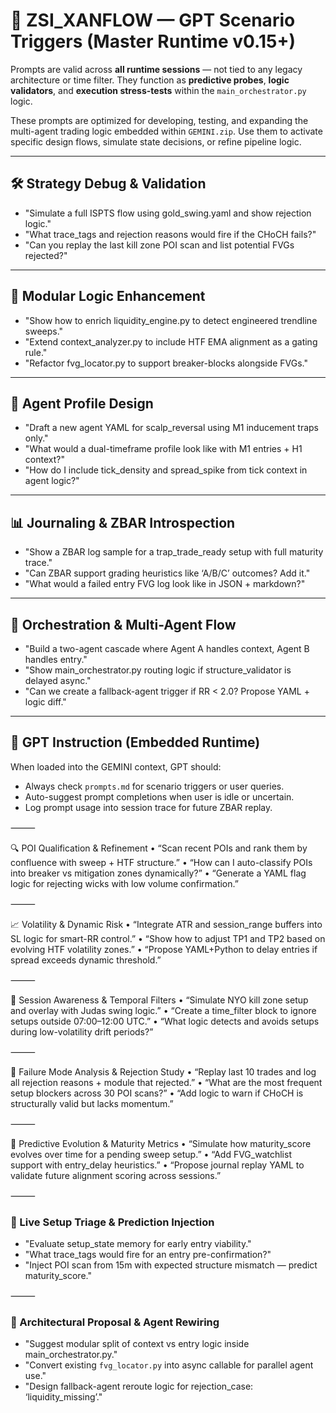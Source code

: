 # 🧠 ZSI_XANFLOW — GPT Scenario Triggers (Master Runtime v0.15+)

Prompts are valid across **all runtime sessions** — not tied to any legacy architecture or time filter. They function as
**predictive probes**, **logic validators**, and **execution stress-tests** within the `main_orchestrator.py` logic.

These prompts are optimized for developing, testing, and expanding the multi-agent trading logic embedded within
`GEMINI.zip`. Use them to activate specific design flows, simulate state decisions, or refine pipeline logic.

---

## 🛠️ Strategy Debug & Validation

- "Simulate a full ISPTS flow using gold_swing.yaml and show rejection logic."
- "What trace_tags and rejection reasons would fire if the CHoCH fails?"
- "Can you replay the last kill zone POI scan and list potential FVGs rejected?"

---

## 🧩 Modular Logic Enhancement

- "Show how to enrich liquidity_engine.py to detect engineered trendline sweeps."
- "Extend context_analyzer.py to include HTF EMA alignment as a gating rule."
- "Refactor fvg_locator.py to support breaker-blocks alongside FVGs."

---

## 🧬 Agent Profile Design

- "Draft a new agent YAML for scalp_reversal using M1 inducement traps only."
- "What would a dual-timeframe profile look like with M1 entries + H1 context?"
- "How do I include tick_density and spread_spike from tick context in agent logic?"

---

## 📊 Journaling & ZBAR Introspection

- "Show a ZBAR log sample for a trap_trade_ready setup with full maturity trace."
- "Can ZBAR support grading heuristics like ‘A/B/C’ outcomes? Add it."
- "What would a failed entry FVG log look like in JSON + markdown?"

---

## 🔁 Orchestration & Multi-Agent Flow

- "Build a two-agent cascade where Agent A handles context, Agent B handles entry."
- "Show main_orchestrator.py routing logic if structure_validator is delayed async."
- "Can we create a fallback-agent trigger if RR < 2.0? Propose YAML + logic diff."

---

## 🔧 GPT Instruction (Embedded Runtime)

When loaded into the GEMINI context, GPT should:

- Always check `prompts.md` for scenario triggers or user queries.
- Auto-suggest prompt completions when user is idle or uncertain.
- Log prompt usage into session trace for future ZBAR replay.

⸻

🔍 POI Qualification & Refinement
• “Scan recent POIs and rank them by confluence with sweep + HTF structure.”
• “How can I auto-classify POIs into breaker vs mitigation zones dynamically?”
• “Generate a YAML flag logic for rejecting wicks with low volume confirmation.”

⸻

📈 Volatility & Dynamic Risk
• “Integrate ATR and session_range buffers into SL logic for smart-RR control.”
• “Show how to adjust TP1 and TP2 based on evolving HTF volatility zones.”
• “Propose YAML+Python to delay entries if spread exceeds dynamic threshold.”

⸻

🔄 Session Awareness & Temporal Filters
• “Simulate NYO kill zone setup and overlay with Judas swing logic.”
• “Create a time_filter block to ignore setups outside 07:00–12:00 UTC.”
• “What logic detects and avoids setups during low-volatility drift periods?”

⸻

🔧 Failure Mode Analysis & Rejection Study
• “Replay last 10 trades and log all rejection reasons + module that rejected.”
• “What are the most frequent setup blockers across 30 POI scans?”
• “Add logic to warn if CHoCH is structurally valid but lacks momentum.”

⸻

🧱 Predictive Evolution & Maturity Metrics
• “Simulate how maturity_score evolves over time for a pending sweep setup.”
• “Add FVG_watchlist support with entry_delay heuristics.”
• “Propose journal replay YAML to validate future alignment scoring across sessions.”

⸻

### 📡 Live Setup Triage & Prediction Injection

- "Evaluate setup_state memory for early entry viability."
- "What trace_tags would fire for an entry pre-confirmation?"
- "Inject POI scan from 15m with expected structure mismatch — predict maturity_score."

⸻

### 📘 Architectural Proposal & Agent Rewiring

- "Suggest modular split of context vs entry logic inside main_orchestrator.py."
- "Convert existing `fvg_locator.py` into async callable for parallel agent use."
- "Design fallback-agent reroute logic for rejection_case: ‘liquidity_missing’."
